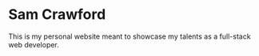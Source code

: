 # Sam Crawford

This is my personal website meant to showcase my talents as a full-stack web developer.